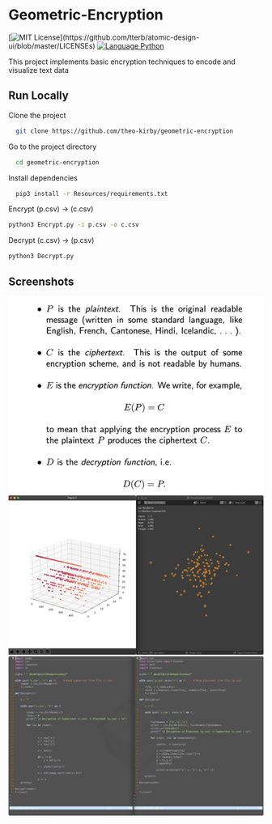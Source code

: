 
# Geometric-Encryption

[![MIT License](https://img.shields.io/apm/l/atomic-design-ui.svg?)](https://github.com/tterb/atomic-design-ui/blob/master/LICENSEs)   [![Language Python](https://img.shields.io/badge/language-Python3-green)]()


This project implements basic encryption techniques to encode and visualize text data


## Run Locally

Clone the project

```bash
  git clone https://github.com/theo-kirby/geometric-encryption
```

Go to the project directory

```bash
  cd geometric-encryption
```

Install dependencies

```bash
  pip3 install -r Resources/requirements.txt

```

Encrypt (p.csv) -> (c.csv)
```bash
python3 Encrypt.py -i p.csv -o c.csv
```

Decrypt (c.csv) -> (p.csv)
```bash
python3 Decrypt.py
```

  
## Screenshots

![App Screenshot](Resources/images/Cryptography_Reference.png)
![App Screenshot](Resources/images/Visualizations.png)
![App Screenshot](Resources/images/Encrypt_Decrypt_Functions.png)

  
